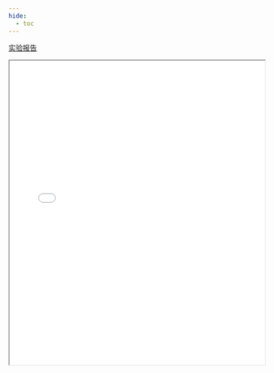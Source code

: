 ```yaml
---
hide:
  - toc
---
```

[实验报告](./Lab4.pdf)
<iframe src="../Lab4.pdf" width="100%" height="600px"></iframe>